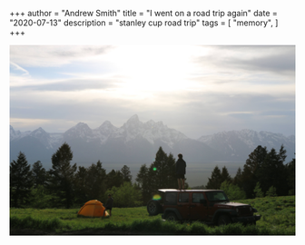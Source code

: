 +++
author = "Andrew Smith"
title = "I went on a road trip again"
date = "2020-07-13"
description = "stanley cup road trip"
tags = [
    "memory",
]
+++


![avatar.png](/images/stanley-cup/IMG_1923.JPG)
